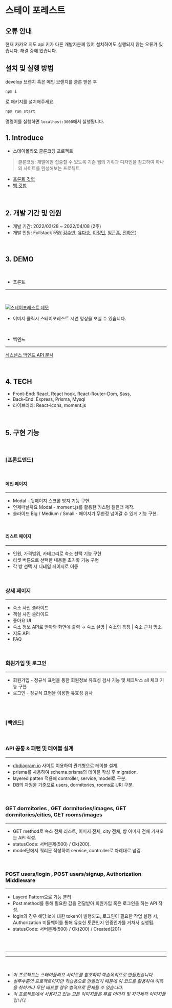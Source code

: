 # 스테이 포레스트

## 오류 안내

현재 카카오 지도 api 키가 다른 개발자분께 있어 설치하여도 실행되지 않는 오류가 있습니다.
해결 중에 있습니다.

## 설치 및 실행 방법
develop 브랜치 혹은 메인 브랜치를 클론 받은 후 
```
npm i 
```
로 패키지를 설치해주세요.

```
npm run start
```
명령어를 실행하면 `localhost:3000`에서 실행됩니다.

## 1. Introduce

- 스테이폴리오 클론코딩 프로젝트

> 클론코딩: 개발에만 집중할 수 있도록 기존 웹의 기획과 디자인을 참고하여 하나의 사이트를 완성해보는 프로젝트

- [프론트 깃헙](https://github.com/wecode-bootcamp-korea/justcode-4-1st-sixthsense-front)
- [백 깃헙](https://github.com/wecode-bootcamp-korea/justcode-4-1st-sixthsense-back)

<br>

## 2. 개발 기간 및 인원

- 개발 기간: 2022/03/28 ~ 2022/04/08 (2주)
- 개발 인원: Fullstack 5명( [김수빈](https://velog.io/@shorrysorry), [유다송](https://velog.io/@sonaki0811), [이정민](https://velog.io/@jml22), [임근홍](https://velog.io/@xcc629), [전하은](https://velog.io/@hani2525))

<br>

## 3. DEMO

<br>

- 프론트

---

<br>

[![스테이포레스트 데모](https://img.youtube.com/vi/WkTQ5fGVEXw/0.jpg)](https://www.youtube.com/watch?v=WkTQ5fGVEXw&feature=youtu.be)

- 이미지 클릭시 스테이포레스트 시연 영상을 보실 수 있습니다.

<br>

- 백엔드

---

[식스센스 백엔드 API 문서](https://documenter.getpostman.com/view/20004181/Uyr4Lfof)

<br>

## 4. TECH

- Front-End: React, React hook, React-Router-Dom, Sass,
- Back-End: Express, Prisma, Mysql
- 라이브러리: React-icons, moment.js

<br>

## 5. 구현 기능

<br>

### [프론트엔드]

<br>

#### 메인 페이지

---

- Modal - 뒷페이지 스크롤 방지 기능 구현.
- 언제떠날까요 Modal - moment.js를 활용한 커스텀 캘린더 제작.
- 슬라이드 Big / Medium / Small - 페이지가 무한정 넘어갈 수 있게 기능 구현.

<br>

#### 리스트 페이지

---

- 인원, 가격범위, 카테고리로 숙소 선택 기능 구현
- 리셋 버튼으로 선택한 내용들 초기화 기능 구현
- 각 방 선택 시 디테일 페이지로 이동

<br>

### 상세 페이지

---

- 숙소 사진 슬라이드
- 객실 사진 슬라이드
- 좋아요 UI
- 숙소 정보 API로 받아와 화면에 출력
  → 숙소 설명 | 숙소의 특징 | 숙소 근처 명소
- 지도 API
- FAQ

<br>

### 회원가입 및 로그인

---

- 회원가입 - 정규식 표현을 통한 회원정보 유효성 검사 기능 및 체크박스 all 체크 기능 구현
- 로그인 - 정규식 표현을 이용한 유효성 검사

<br>
<br>

### [백엔드]

<br>

### API 공통 & 패턴 및 테이블 설계

---

- [dbdiagram.io](http://dbdiagram.Id) 사이트 이용하여 관계형으로 테이블 설계.
- prisma를 사용하여 schema.prisma의 테이블 작성 후 migration.
- layered patten 적용해 controller, service, model로 구분.
- DB의 자원을 기준으로 users, dormitories, rooms로 URI 구분.

<br>

### GET dormitories , GET dormitories/images, GET dormitories/cities, GET rooms/images

---

- GET method로 숙소 전체 리스트, 이미지 전체, city 전체, 방 이미지 전체 가져오는 API 작성.
- statusCode: 서버문제(500) / Ok(200).
- model단에서 쿼리문 작성하여 service, controller로 차례대로 넘김.

<br>

### POST users/login , POST users/signup, Authorization Middleware

---

- Layerd Pattern으로 기능 분리
- Post method를 통해 필요한 값을 전달받아 회원가입 혹은 로그인을 하는 API 작성.
- login의 경우 해당 id에 대한 token이 발행되고, 로그인이 필요한 작업 실행 시, Authorization 미들웨어를 통해 유효한 토큰인지 인증인가를 거쳐서 실행됨.
- statusCode: 서버문제(500) / Ok(200) / Created(201)

<br>
<br>

---

---

<br>

- _이 프로젝트는 스테이폴리오 사이트를 참조하여 학습목적으로 만들었습니다._
- _실무수준의 프로젝트이지만 학습용으로 만들었기 때문에 이 코드를 활용하여 이득을 취하거나 무단 배포할 경우 법적으로 문제될 수 있습니다._
- _이 프로젝트에서 사용하고 있는 모든 이미지들은 무료 이미지 및 자가제작 이미지들입니다._
